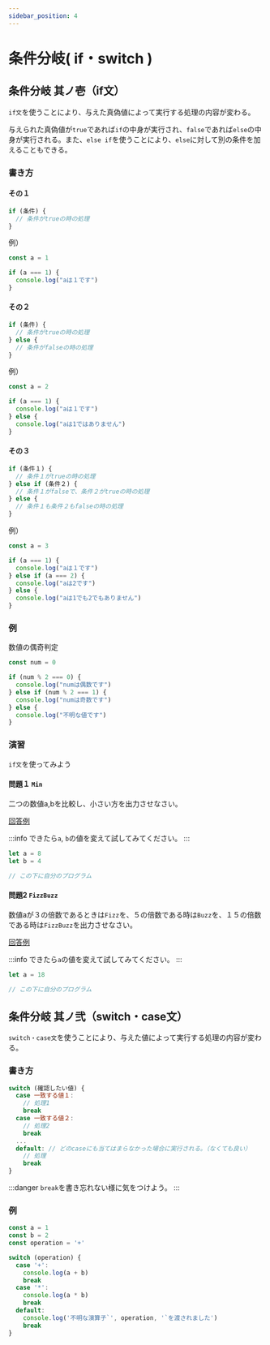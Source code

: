 ```yaml
---
sidebar_position: 4
---
```


# 条件分岐( if・switch )

## 条件分岐 其ノ壱（if文）

`if文`を使うことにより、与えた真偽値によって実行する処理の内容が変わる。

与えられた真偽値が`true`であれば`if`の中身が実行され、`false`であれば`else`の中身が実行される。また、`else if`を使うことにより、`else`に対して別の条件を加えることもできる。

### 書き方

#### その１

```javascript
if (条件) {
  // 条件がtrueの時の処理
}
```

例）
```javascript
const a = 1

if (a === 1) {
  console.log("aは１です")
}
```

#### その２

```javascript
if (条件) {
  // 条件がtrueの時の処理
} else {
  // 条件がfalseの時の処理
}
```

例）
```javascript
const a = 2

if (a === 1) {
  console.log("aは１です")
} else {
  console.log("aは1ではありません")
}
```

#### その３

```javascript
if (条件１) {
  // 条件１がtrueの時の処理
} else if (条件２) {
  // 条件１がfalseで、条件２がtrueの時の処理
} else {
  // 条件１も条件２もfalseの時の処理
}
```

例）
```javascript
const a = 3

if (a === 1) {
  console.log("aは１です")
} else if (a === 2) {
  console.log("aは2です")
} else {
  console.log("aは1でも2でもありません")
}
```

### 例

数値の偶奇判定

```javascript
const num = 0

if (num % 2 === 0) {
  console.log("numは偶数です")
} else if (num % 2 === 1) {
  console.log("numは奇数です")
} else {
  console.log("不明な値です")
}
```

### 演習

`if文`を使ってみよう

#### 問題１ `Min`

二つの数値a,bを比較し、小さい方を出力させなさい。

[回答例](https://github.com/eraser5th/AizuHack-Web/blob/master/lec1/ex01_Min/Min.js)

:::info
できたら`a`, `b`の値を変えて試してみてください。
:::

```javascript
let a = 8
let b = 4

// この下に自分のプログラム
```

#### 問題2 `FizzBuzz`

数値aが３の倍数であるときは`Fizz`を、５の倍数である時は`Buzz`を、１５の倍数である時は`FizzBuzz`を出力させなさい。

[回答例](https://github.com/eraser5th/AizuHack-Web/blob/master/lec1/ex02_FizzBuzz/FizzBuzz.js)

:::info
できたら`a`の値を変えて試してみてください。
:::

```javascript
let a = 18

// この下に自分のプログラム
```

## 条件分岐 其ノ弐（switch・case文）

`switch・case文`を使うことにより、与えた値によって実行する処理の内容が変わる。

### 書き方

```javascript
switch (確認したい値) {
  case 一致する値１:
    // 処理1
    break
  case 一致する値２:
    // 処理2
    break
  ...
  default: // どのcaseにも当てはまらなかった場合に実行される。（なくても良い）
    // 処理
    break
}
```

:::danger
`break`を書き忘れない様に気をつけよう。
:::
### 例

```javascript
const a = 1
const b = 2
const operation = '+'

switch (operation) {
  case '+':
    console.log(a + b)
    break
  case '*':
    console.log(a * b)
    break
  default:
    console.log('不明な演算子`', operation, '`を渡されました')
    break
}
```